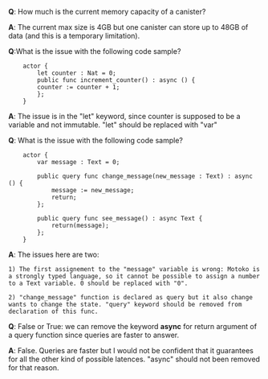 **Q**: How much is the current memory capacity of a canister?

**A**: The current max size is 4GB but one canister can store up to 48GB of data (and this is a temporary limitation).

**Q**:What is the issue with the following code sample?
```motoko
    actor {
        let counter : Nat = 0;
        public func increment_counter() : async () {
        counter := counter + 1;
        };
    }
```
**A**: The issue is in the "let" keyword, since counter is supposed to be a variable and not immutable. "let" should be replaced with "var"


**Q**: What is the issue with the following code sample?
```motoko
    actor {
        var message : Text = 0;

        public query func change_message(new_message : Text) : async () {
            message := new_message;
            return;
        };

        public query func see_message() : async Text {
            return(message);
        };
    }
```

**A**: The issues here are two:

    1) The first assignement to the "message" variable is wrong: Motoko is a strongly typed language, so it cannot be possible to assign a number to a Text variable. 0 should be replaced with "0".

    2) "change_message" function is declared as query but it also change wants to change the state. "query" keyword should be removed from declaration of this func.

**Q**: False or True: we can remove the keyword **async** for return argument of a query function since queries are faster to answer.

**A**: False. Queries are faster but I would not be confident that it guarantees for all the other kind of possible latences. "async" should not been removed for that reason.
